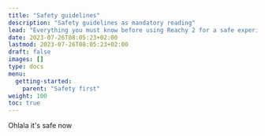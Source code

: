 ```yaml
---
title: "Safety guidelines"
description: "Safety guidelines as mandatory reading"
lead: "Everything you must know before using Reachy 2 for a safe experience with the robot"
date: 2023-07-26T08:05:23+02:00
lastmod: 2023-07-26T08:05:23+02:00
draft: false
images: []
type: docs
menu:
  getting-started:
    parent: "Safety first"
weight: 100
toc: true
---
```


Ohlala it's safe now